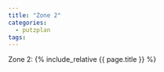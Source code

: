 ```yaml
---
title: "Zone 2"
categories:
  - putzplan
tags:
---
```

<!--more-->
Zone 2:
{%  include_relative {{ page.title }}  %}
<!--stackedit_data:
eyJoaXN0b3J5IjpbMjA3MzYzMjQ0XX0=
-->